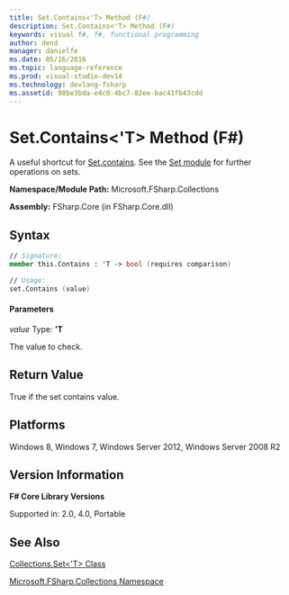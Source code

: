 ```yaml
---
title: Set.Contains<'T> Method (F#)
description: Set.Contains<'T> Method (F#)
keywords: visual f#, f#, functional programming
author: dend
manager: danielfe
ms.date: 05/16/2016
ms.topic: language-reference
ms.prod: visual-studio-dev14
ms.technology: devlang-fsharp
ms.assetid: 98be3bda-e4c0-4bc7-82ee-bac41fb43cdd 
---
```


# Set.Contains<'T> Method (F#)

A useful shortcut for [Set.contains](https://msdn.microsoft.com/library/7d616d1e-bca9-463e-b11e-88b5dc8b930b). See the [Set module](https://msdn.microsoft.com/library/61efa732-d55d-4c32-993f-628e2f98e6a0) for further operations on sets.

**Namespace/Module Path:** Microsoft.FSharp.Collections

**Assembly:** FSharp.Core (in FSharp.Core.dll)


## Syntax

```fsharp
// Signature:
member this.Contains : 'T -> bool (requires comparison)

// Usage:
set.Contains (value)
```

#### Parameters
*value*
Type: **'T**


The value to check.

## Return Value

True if the set contains value.

## Platforms
Windows 8, Windows 7, Windows Server 2012, Windows Server 2008 R2

## Version Information
**F# Core Library Versions**

Supported in: 2.0, 4.0, Portable

## See Also
[Collections.Set&#60;'T&#62; Class](Collections.Set%5B%27T%5D-Class-%5BFSharp%5D.md)

[Microsoft.FSharp.Collections Namespace](Microsoft.FSharp.Collections-Namespace.md)
